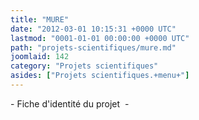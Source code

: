 ```yaml
---
title: "MURE"
date: "2012-03-01 10:15:31 +0000 UTC"
lastmod: "0001-01-01 00:00:00 +0000 UTC"
path: "projets-scientifiques/mure.md"
joomlaid: 142
category: "Projets scientifiques"
asides: ["Projets scientifiques.+menu+"]
---
```

\- Fiche d'identité du projet  -
